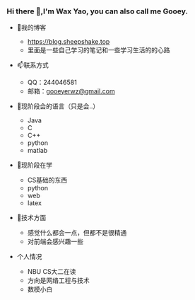 ### Hi there 👋,I'm Wax Yao, you can also call me Gooey.

+ 🍃我的博客
  + https://blog.sheepshake.top
  + 里面是一些自己学习的笔记和一些学习生活的的心路

+ 📫联系方式
  + QQ：244046581
  + 邮箱：gooeyerwz@gmail.com

+ 👀现阶段会的语言（只是会..）
  + Java
  + C
  + C++
  + python
  + matlab

+ 🧸现阶段在学
  + CS基础的东西
  + python
  + web
  + latex

+ 🌟技术方面
  + 感觉什么都会一点，但都不是很精通
  + 对前端会感兴趣一些

+ 个人情况
  + NBU CS大二在读
  + 方向是网络工程与技术
  + 数模小白


